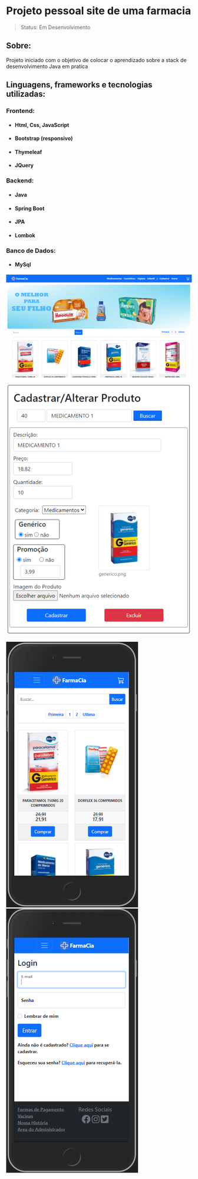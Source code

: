 <h1>Projeto pessoal site de uma farmacia</h1>
 
> Status: Em Desenvolvimento 

## Sobre:
Projeto iniciado com o objetivo de colocar o aprendizado sobre a stack de desenvolvimento Java em pratica 

## **Linguagens, frameworks e tecnologias utilizadas**:
###  **Frontend:**
* #### Html, Css, JavaScript
* #### Bootstrap (responsivo)
* #### Thymeleaf
* #### JQuery
###  **Backend:**
* #### Java 
* #### Spring Boot
* #### JPA
* #### Lombok
### **Banco de Dados:**
* #### MySql

![Pagina Principal](https://github.com/hiagoluli/java/blob/main/PaginaPrincipal.PNG)

![Cadastro Produto](https://github.com/hiagoluli/java/blob/main/cadastroProduto.PNG)

![Pagina Principal Mobile](https://github.com/hiagoluli/java/blob/main/PaginaPrincipal_2.PNG) ![Login](https://github.com/hiagoluli/java/blob/main/login.PNG)


